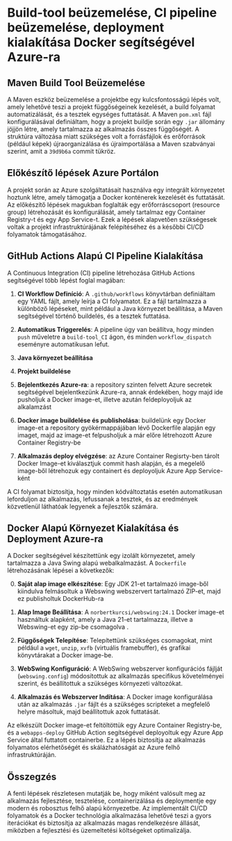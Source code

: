 # Build-tool beüzemelése, CI pipeline beüzemelése, deployment kialakítása Docker segítségével Azure-ra

## Maven Build Tool Beüzemelése

A Maven eszköz beüzemelése a projektbe egy kulcsfontosságú lépés volt, amely lehetővé teszi a projekt függőségeinek kezelését, a build folyamat automatizálását, és a tesztek egységes futtatását. A Maven `pom.xml` fájl konfigurálásával definiáltam, hogy a projekt buildje során egy `.jar` állomány jöjjön létre, amely tartalmazza az alkalmazás összes függőségét. A struktúra változása miatt szükséges volt a forrásfájlok és erőforrások (például képek) újraorganizálása és újraimportálása a Maven szabványai szerint, amit a `39d9b6a` commit tükröz.

## Előkészítő lépések Azure Portálon
A projekt során az Azure szolgáltatásait használva egy integrált környezetet hoztunk létre, amely támogatja a Docker konténerek kezelését és futtatását. Az előkészítő lépések magukban foglalták egy erőforráscsoport (resource group) létrehozását és konfigurálását, amely tartalmaz egy Container Registry-t és egy App Service-t. Ezek a lépések alapvetően szükségesek voltak a projekt infrastruktúrájának felépítéséhez és a későbbi CI/CD folyamatok támogatásához.

## GitHub Actions Alapú CI Pipeline Kialakítása

A Continuous Integration (CI) pipeline létrehozása GitHub Actions segítségével több lépést foglal magában:

1. **CI Workflow Definíció**: A `.github/workflows` könyvtárban definiáltam egy YAML fájlt, amely leírja a CI folyamatot. Ez a fájl tartalmazza a különböző lépéseket, mint például a Java környezet beállítása, a Maven segítségével történő buildelés, és a tesztek futtatása.

2. **Automatikus Triggerelés**: A pipeline úgy van beállítva, hogy minden `push` műveletre a `build-tool_CI` ágon, és minden `workflow_dispatch` eseményre automatikusan lefut.

3. **Java környezet beállítása**

4. **Projekt buildelése**

5. **Bejelentkezés Azure-ra**: a repository szinten felvett Azure secretek segítségével bejelentkezünk Azure-ra, annak érdekében, hogy majd ide pusholjuk a Docker image-et, illetve azután feldeployoljuk az alkalamzást

6. **Docker image buildelése és publisholása**: buildelünk egy Docker image-et a repository gyökérmappájában lévő Dockerfile alapján egy imaget, majd az image-et felpusholjuk a már előre létrehozott Azure Container Registry-be

7. **Alkalmazás deploy elvégzése**: az Azure Container Regisrty-ben tárolt Docker Image-et kiválasztjuk commit hash alapján, és a megelelő image-ből létrehozuk egy containert és deployoljuk Azure App Service-ként

A CI folyamat biztosítja, hogy minden kódváltoztatás esetén automatikusan leforduljon az alkalmazás, lefussanak a tesztek, és az eredmények közvetlenül láthatóak legyenek a fejlesztők számára.

## Docker Alapú Környezet Kialakítása és Deployment Azure-ra

A Docker segítségével készítettünk egy izolált környezetet, amely tartalmazza a Java Swing alapú webalkalmazást. A `Dockerfile` létrehozásának lépései a következők:

0. **Saját alap image elkészítése**: Egy JDK 21-et tartalmazó image-ből kiindulva felmásoltuk a Webswing webszervert tartalmazó ZIP-et, majd ez publisholtuk DockerHub-ra

1. **Alap Image Beállítása**: A `norbertkurcsi/webswing:24.1` Docker image-et használtuk alapként, amely a Java 21-et tartalmazza, illetve a Webswing-et egy zip-be csomagolva .

2. **Függőségek Telepítése**: Telepítettünk szükséges csomagokat, mint például a `wget`, `unzip`, `xvfb` (virtuális framebuffer), és grafikai könyvtárakat a Docker image-be.

3. **WebSwing Konfiguráció**: A WebSwing webszerver konfigurációs fájlját (`webswing.config`) módosítottuk az alkalmazás specifikus követelményei szerint, és beállítottuk a szükséges környezeti változókat.

4. **Alkalmazás és Webszerver Indítása**: A Docker image konfigurálása után az alkalmazás `.jar` fájlt és a szükséges scripteket a megfelelő helyre másoltuk, majd beállítottuk azok futtatását.

Az elkészült Docker image-et feltöltöttük egy Azure Container Registry-be, és a `webapps-deploy` GitHub Action segítségével deployoltuk egy Azure App Service által futtatott containerbe. Ez a lépés biztosítja az alkalmazás folyamatos elérhetőségét és skálázhatóságát az Azure felhő infrastruktúráján.

## Összegzés

A fenti lépések részletesen mutatják be, hogy miként valósult meg az alkalmazás fejlesztése, tesztelése, containerizálása és deploymentje egy modern és robosztus felhő alapú környezetbe. Az implementált CI/CD folyamatok és a Docker technológia alkalmazása lehetővé teszi a gyors iterációkat és biztosítja az alkalmazás magas rendelkezésre állását, miközben a fejlesztési és üzemeltetési költségeket optimalizálja.